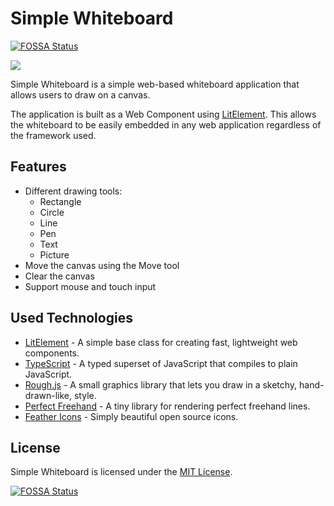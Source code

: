 # Simple Whiteboard
[![FOSSA Status](https://app.fossa.com/api/projects/git%2Bgithub.com%2Fludovicm67%2Fsimple-whiteboard.svg?type=shield)](https://app.fossa.com/projects/git%2Bgithub.com%2Fludovicm67%2Fsimple-whiteboard?ref=badge_shield)


[![](https://badge.fury.io/js/@ludovicm67%2Fsimple-whiteboard.svg)](https://npm.im/@ludovicm67/simple-whiteboard)

Simple Whiteboard is a simple web-based whiteboard application that allows users to draw on a canvas.

The application is built as a Web Component using [LitElement](https://lit.dev/).
This allows the whiteboard to be easily embedded in any web application regardless of the framework used.

## Features

- Different drawing tools:
  - Rectangle
  - Circle
  - Line
  - Pen
  - Text
  - Picture
- Move the canvas using the Move tool
- Clear the canvas
- Support mouse and touch input

## Used Technologies

- [LitElement](https://lit.dev/) - A simple base class for creating fast, lightweight web components.
- [TypeScript](https://www.typescriptlang.org/) - A typed superset of JavaScript that compiles to plain JavaScript.
- [Rough.js](https://roughjs.com/) - A small graphics library that lets you draw in a sketchy, hand-drawn-like, style.
- [Perfect Freehand](https://github.com/steveruizok/perfect-freehand) - A tiny library for rendering perfect freehand lines.
- [Feather Icons](https://feathericons.com/) - Simply beautiful open source icons.

## License

Simple Whiteboard is licensed under the [MIT License](./LICENSE).


[![FOSSA Status](https://app.fossa.com/api/projects/git%2Bgithub.com%2Fludovicm67%2Fsimple-whiteboard.svg?type=large)](https://app.fossa.com/projects/git%2Bgithub.com%2Fludovicm67%2Fsimple-whiteboard?ref=badge_large)